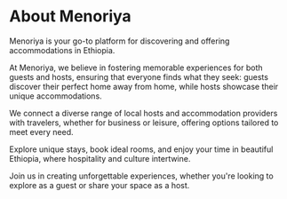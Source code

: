 # About Menoriya

Menoriya is your go-to platform for discovering and offering accommodations in Ethiopia.

At Menoriya, we believe in fostering memorable experiences for both guests and hosts, ensuring that everyone finds what they seek: guests discover their perfect home away from home, while hosts showcase their unique accommodations.

We connect a diverse range of local hosts and accommodation providers with travelers, whether for business or leisure, offering options tailored to meet every need.

Explore unique stays, book ideal rooms, and enjoy your time in beautiful Ethiopia, where hospitality and culture intertwine.

Join us in creating unforgettable experiences, whether you're looking to explore as a guest or share your space as a host.